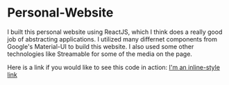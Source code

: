 # Personal-Website
I built this personal website using ReactJS, which I think does a really good job of abstracting applications. I utilized many differnet components from Google's
Material-UI to build this website. I also used some other technologies like Streamable for some of the media on the page.

Here is a link if you would like to see this code in action: [I'm an inline-style link](https://seberle19.github.io/Personal-Website/)

